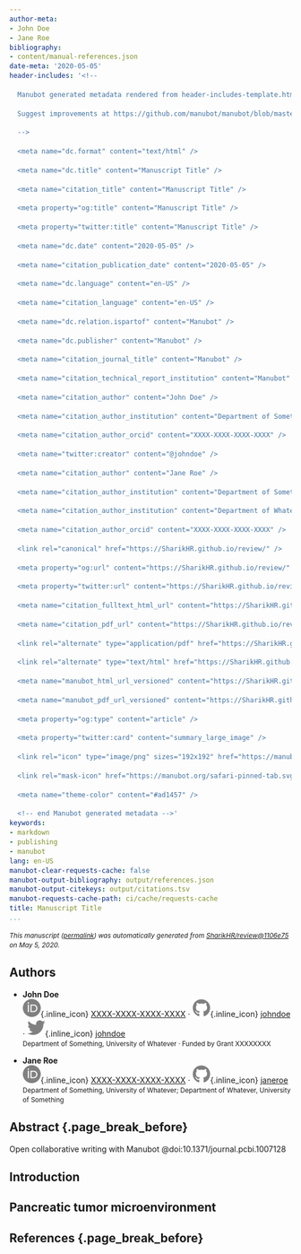 ```yaml
---
author-meta:
- John Doe
- Jane Roe
bibliography:
- content/manual-references.json
date-meta: '2020-05-05'
header-includes: '<!--

  Manubot generated metadata rendered from header-includes-template.html.

  Suggest improvements at https://github.com/manubot/manubot/blob/master/manubot/process/header-includes-template.html

  -->

  <meta name="dc.format" content="text/html" />

  <meta name="dc.title" content="Manuscript Title" />

  <meta name="citation_title" content="Manuscript Title" />

  <meta property="og:title" content="Manuscript Title" />

  <meta property="twitter:title" content="Manuscript Title" />

  <meta name="dc.date" content="2020-05-05" />

  <meta name="citation_publication_date" content="2020-05-05" />

  <meta name="dc.language" content="en-US" />

  <meta name="citation_language" content="en-US" />

  <meta name="dc.relation.ispartof" content="Manubot" />

  <meta name="dc.publisher" content="Manubot" />

  <meta name="citation_journal_title" content="Manubot" />

  <meta name="citation_technical_report_institution" content="Manubot" />

  <meta name="citation_author" content="John Doe" />

  <meta name="citation_author_institution" content="Department of Something, University of Whatever" />

  <meta name="citation_author_orcid" content="XXXX-XXXX-XXXX-XXXX" />

  <meta name="twitter:creator" content="@johndoe" />

  <meta name="citation_author" content="Jane Roe" />

  <meta name="citation_author_institution" content="Department of Something, University of Whatever" />

  <meta name="citation_author_institution" content="Department of Whatever, University of Something" />

  <meta name="citation_author_orcid" content="XXXX-XXXX-XXXX-XXXX" />

  <link rel="canonical" href="https://SharikHR.github.io/review/" />

  <meta property="og:url" content="https://SharikHR.github.io/review/" />

  <meta property="twitter:url" content="https://SharikHR.github.io/review/" />

  <meta name="citation_fulltext_html_url" content="https://SharikHR.github.io/review/" />

  <meta name="citation_pdf_url" content="https://SharikHR.github.io/review/manuscript.pdf" />

  <link rel="alternate" type="application/pdf" href="https://SharikHR.github.io/review/manuscript.pdf" />

  <link rel="alternate" type="text/html" href="https://SharikHR.github.io/review/v/1106e753e301104205daada06d2c9cc72ed6b433/" />

  <meta name="manubot_html_url_versioned" content="https://SharikHR.github.io/review/v/1106e753e301104205daada06d2c9cc72ed6b433/" />

  <meta name="manubot_pdf_url_versioned" content="https://SharikHR.github.io/review/v/1106e753e301104205daada06d2c9cc72ed6b433/manuscript.pdf" />

  <meta property="og:type" content="article" />

  <meta property="twitter:card" content="summary_large_image" />

  <link rel="icon" type="image/png" sizes="192x192" href="https://manubot.org/favicon-192x192.png" />

  <link rel="mask-icon" href="https://manubot.org/safari-pinned-tab.svg" color="#ad1457" />

  <meta name="theme-color" content="#ad1457" />

  <!-- end Manubot generated metadata -->'
keywords:
- markdown
- publishing
- manubot
lang: en-US
manubot-clear-requests-cache: false
manubot-output-bibliography: output/references.json
manubot-output-citekeys: output/citations.tsv
manubot-requests-cache-path: ci/cache/requests-cache
title: Manuscript Title
...
```







<small><em>
This manuscript
([permalink](https://SharikHR.github.io/review/v/1106e753e301104205daada06d2c9cc72ed6b433/))
was automatically generated
from [SharikHR/review@1106e75](https://github.com/SharikHR/review/tree/1106e753e301104205daada06d2c9cc72ed6b433)
on May 5, 2020.
</em></small>

## Authors



+ **John Doe**<br>
    ![ORCID icon](images/orcid.svg){.inline_icon}
    [XXXX-XXXX-XXXX-XXXX](https://orcid.org/XXXX-XXXX-XXXX-XXXX)
    · ![GitHub icon](images/github.svg){.inline_icon}
    [johndoe](https://github.com/johndoe)
    · ![Twitter icon](images/twitter.svg){.inline_icon}
    [johndoe](https://twitter.com/johndoe)<br>
  <small>
     Department of Something, University of Whatever
     · Funded by Grant XXXXXXXX
  </small>

+ **Jane Roe**<br>
    ![ORCID icon](images/orcid.svg){.inline_icon}
    [XXXX-XXXX-XXXX-XXXX](https://orcid.org/XXXX-XXXX-XXXX-XXXX)
    · ![GitHub icon](images/github.svg){.inline_icon}
    [janeroe](https://github.com/janeroe)<br>
  <small>
     Department of Something, University of Whatever; Department of Whatever, University of Something
  </small>



## Abstract {.page_break_before}

Open collaborative writing with Manubot @doi:10.1371/journal.pcbi.1007128


## Introduction


## Pancreatic tumor microenvironment


## References {.page_break_before}

<!-- Explicitly insert bibliography here -->
<div id="refs"></div>
